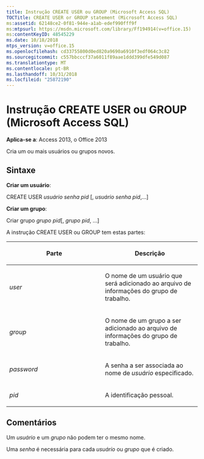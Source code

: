 ```yaml
---
title: Instrução CREATE USER ou GROUP (Microsoft Access SQL)
TOCTitle: CREATE USER or GROUP statement (Microsoft Access SQL)
ms:assetid: 62148ce2-0f81-944e-a1ab-edef990fff9f
ms:mtpsurl: https://msdn.microsoft.com/library/Ff194914(v=office.15)
ms:contentKeyID: 48545229
ms.date: 10/18/2018
mtps_version: v=office.15
ms.openlocfilehash: cd33755800d0ed820a9690a6910f3edf064c3c82
ms.sourcegitcommit: c557bbcccf37a6011f89aae1ddd399dfe549d087
ms.translationtype: MT
ms.contentlocale: pt-BR
ms.lasthandoff: 10/31/2018
ms.locfileid: "25872190"
---
```

# <a name="create-user-or-group-statement-microsoft-access-sql"></a>Instrução CREATE USER ou GROUP (Microsoft Access SQL)

**Aplica-se a**: Access 2013, o Office 2013

Cria um ou mais usuários ou grupos novos.

## <a name="syntax"></a>Sintaxe

**Criar um usuário**:

CREATE USER *usuário* *senha pid* \[, *usuário* *senha pid*,...\]

**Criar um grupo**:

Criar grupo *grupo* *pid*\[, *grupo* *pid*, …\]

A instrução CREATE USER ou GROUP tem estas partes:

<table>
<colgroup>
<col style="width: 50%" />
<col style="width: 50%" />
</colgroup>
<thead>
<tr class="header">
<th><p>Parte</p></th>
<th><p>Descrição</p></th>
</tr>
</thead>
<tbody>
<tr class="odd">
<td><p><em>user</em></p></td>
<td><p>O nome de um usuário que será adicionado ao arquivo de informações do grupo de trabalho.</p></td>
</tr>
<tr class="even">
<td><p><em>group</em></p></td>
<td><p>O nome de um grupo a ser adicionado ao arquivo de informações do grupo de trabalho.</p></td>
</tr>
<tr class="odd">
<td><p><em>password</em></p></td>
<td><p>A senha a ser associada ao nome de <em>usuário</em> especificado.</p></td>
</tr>
<tr class="even">
<td><p><em>pid</em></p></td>
<td><p>A identificação pessoal.</p></td>
</tr>
</tbody>
</table>


## <a name="remarks"></a>Comentários

Um *usuário* e um *grupo* não podem ter o mesmo nome.

Uma *senha* é necessária para cada *usuário* ou *grupo* que é criado.

